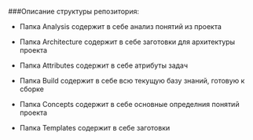 ###Описание структуры репозитория:

- Папка Analysis содержит в себе анализ понятий из проекта

- Папка Architecture содержит в себе заготовки для архитектуры проекта

- Папка Attributes содержит в себе атрибуты задач

- Папка Build содержит в себе всю текущую базу знаний, готовую к сборке
  
- Папка Concepts содержит в себе основные определния понятий проекта

- Папка Templates содержит в себе заготовки